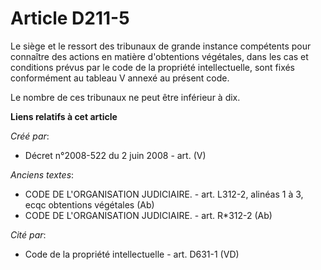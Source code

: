 # Article D211-5

Le siège et le ressort des tribunaux de grande instance compétents pour connaître des actions en matière d'obtentions
végétales, dans les cas et conditions prévus par le code de la propriété intellectuelle, sont fixés conformément au tableau V
annexé au présent code.

Le nombre de ces tribunaux ne peut être inférieur à dix.

**Liens relatifs à cet article**

_Créé par_:

  - Décret n°2008-522 du 2 juin 2008 - art. (V)

_Anciens textes_:

  - CODE DE L'ORGANISATION JUDICIAIRE. - art. L312-2, alinéas 1 à 3, ecqc obtentions végétales (Ab)
  - CODE DE L'ORGANISATION JUDICIAIRE. - art. R*312-2 (Ab)

_Cité par_:

  - Code de la propriété intellectuelle - art. D631-1 (VD)
